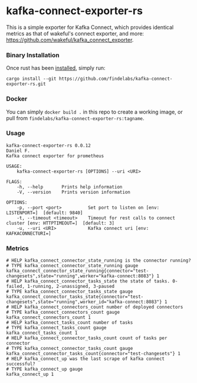 # kafka-connect-exporter-rs

This is a simple exporter for Kafka Connect, which provides identical metrics as that of wakeful's connect exporter, and more: https://github.com/wakeful/kafka_connect_exporter.

### Binary Installation

Once rust has been [installed](https://www.rust-lang.org/tools/install), simply run:
```
cargo install --git https://github.com/findelabs/kafka-connect-exporter-rs.git
```

### Docker

You can simply `docker build .` in this repo to create a working image, or pull from `findelabs/kafka-connect-exporter-rs:tagname`.

### Usage

```
kafka-connect-exporter-rs 0.0.12
Daniel F.
Kafka connect exporter for prometheus

USAGE:
    kafka-connect-exporter-rs [OPTIONS] --uri <URI>

FLAGS:
    -h, --help       Prints help information
    -V, --version    Prints version information

OPTIONS:
    -p, --port <port>          Set port to listen on [env: LISTENPORT=]  [default: 9840]
    -t, --timeout <timeout>    Timeout for rest calls to connect cluster [env: HTTPTIMEOUT=]  [default: 3]
    -u, --uri <URI>            Kafka connect uri [env: KAFKACONNECTURI=]
```

### Metrics
```
# HELP kafka_connect_connector_state_running is the connector running?
# TYPE kafka_connect_connector_state_running gauge
kafka_connect_connector_state_running{connector="test-changesets",state="running",worker="kafka-connect:8083"} 1
# HELP kafka_connect_connector_tasks_state the state of tasks. 0-failed, 1-running, 2-unassigned, 3-paused
# TYPE kafka_connect_connector_tasks_state gauge
kafka_connect_connector_tasks_state{connector="test-changesets",state="running",worker_id="kafka-connect:8083"} 1
# HELP kafka_connect_connectors_count number of deployed connectors
# TYPE kafka_connect_connectors_count gauge
kafka_connect_connectors_count 1
# HELP kafka_connect_tasks_count number of tasks
# TYPE kafka_connect_tasks_count gauge
kafka_connect_tasks_count 1
# HELP kafka_connect_connector_tasks_count count of tasks per connector
# TYPE kafka_connect_connector_tasks_count gauge
kafka_connect_connector_tasks_count{connector="test-changesets"} 1
# HELP kafka_connect_up was the last scrape of kafka connect successful?
# TYPE kafka_connect_up gauge
kafka_connect_up 1
```
